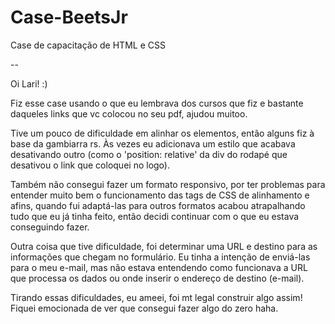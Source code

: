 # Case-BeetsJr
Case de capacitação de HTML e CSS

--

Oi Lari! :)

Fiz esse case usando o que eu lembrava dos cursos que fiz e bastante daqueles links que vc colocou no seu pdf, ajudou muitoo.

Tive um pouco de dificuldade em alinhar os elementos, então alguns fiz à base da gambiarra rs. Às vezes eu adicionava um estilo que acabava desativando outro (como o 'position: relative' da div do rodapé que desativou o link que coloquei no logo).

Também não consegui fazer um formato responsivo, por ter problemas para entender muito bem o funcionamento das tags de CSS de alinhamento e afins, quando fui adaptá-las para outros formatos acabou atrapalhando tudo que eu já tinha feito, então decidi continuar com o que eu estava conseguindo fazer.

Outra coisa que tive dificuldade, foi determinar uma URL e destino para as informações que chegam no formulário. Eu tinha a intenção de enviá-las para o meu e-mail, mas não estava entendendo como funcionava a URL que processa os dados ou onde inserir o endereço de destino (e-mail).

Tirando essas dificuldades, eu ameei, foi mt legal construir algo assim! Fiquei emocionada de ver que consegui fazer algo do zero haha.
